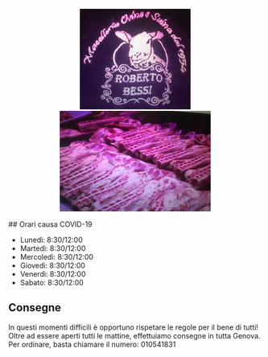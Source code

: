 

<p align="center">
<img src="agnello1.jpeg" width="220" height="200">
<img src="angello2.jpeg" width="300" height="200">
</p>
## Orari causa COVID-19

- Lunedì: 8:30/12:00
- Martedì: 8:30/12:00
- Mercoledì: 8:30/12:00
- Giovedì: 8:30/12:00
- Venerdì: 8:30/12:00
- Sabato: 8:30/12:00

## **Consegne** 
In questi momenti difficili è opportuno rispetare le regole per il bene di tutti! 
Oltre ad essere aperti tutti le mattine, effettuiamo consegne in tutta Genova. Per ordinare, basta chiamare il numero: 010541831
